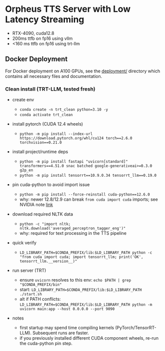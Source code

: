 # Orpheus TTS Server with Low Latency Streaming

- RTX-4090, cuda12.8
- 200ms ttfb on fp16 using vllm
- <160 ms ttfb on fp16 using trt-llm

## Docker Deployment

For Docker deployment on A100 GPUs, see the [deployment/](./deployment/) directory which contains all necessary files and documentation.



### Clean install (TRT-LLM, tested fresh)

- create env
  - `conda create -n trt_clean python=3.10 -y`
  - `conda activate trt_clean`

- install pytorch (CUDA 12.4 wheels)
  - `python -m pip install --index-url https://download.pytorch.org/whl/cu124 torch==2.6.0 torchvision==0.21.0`

- install project/runtime deps
  - `python -m pip install fastapi "uvicorn[standard]" transformers==4.51.0 snac batched google-generativeai>=0.3.0 g2p_en`
  - `python -m pip install tensorrt==10.9.0.34 tensorrt_llm==0.19.0`

- pin cuda-python to avoid import issue
  - `python -m pip install --force-reinstall cuda-python==12.6.0`
  - why: newer 12.8/12.9 can break `from cuda import cuda` imports; see NVIDIA note [link](https://github.com/NVIDIA/cuda-python/issues/476)


- download required NLTK data
  - `python -c "import nltk; nltk.download('averaged_perceptron_tagger_eng')"`
  - why: required for text processing in the TTS pipeline

- quick verify
  - `LD_LIBRARY_PATH=$CONDA_PREFIX/lib:$LD_LIBRARY_PATH python -c "from cuda import cuda; import tensorrt_llm; print('OK', tensorrt_llm.__version__)"`

- run server (TRT)
  - ensure `uvicorn` resolves to this env: `echo $PATH | grep "$CONDA_PREFIX/bin"`
  - start: `LD_LIBRARY_PATH=$CONDA_PREFIX/lib:$LD_LIBRARY_PATH ./start.sh`
  - alt if PATH conflicts: `LD_LIBRARY_PATH=$CONDA_PREFIX/lib:$LD_LIBRARY_PATH python -m uvicorn main:app --host 0.0.0.0 --port 9090`

- notes
  - first startup may spend time compiling kernels (PyTorch/TensorRT-LLM). Subsequent runs are faster.
  - if you previously installed different CUDA component wheels, re-run the cuda-python pin step.
